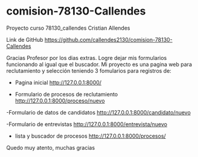 # comision-78130-Callendes
Proyecto curso 78130_callendes
Cristian Allendes
 
Link de GitHub
https://github.com/callendes2130/comision-78130-Callendes

Gracias Profesor por los dias extras. Logre dejar mis formularios funcionando al igual que el buscador.
Mi proyecto es una pagina web para reclutamiento y selección teniendo 3 fomularios para registros de:
- Pagina inicial
   http://127.0.0.1:8000/
  
- Formulario de procesos de reclutamiento
   http://127.0.0.1:8000/proceso/nuevo

 -Formulario de datos de candidatos
   http://127.0.0.1:8000/candidato/nuevo

 -Formulario de entrevistas
   http://127.0.0.1:8000/entrevista/nuevo

 - lista y buscador de procesos
   http://127.0.0.1:8000/procesos/

Quedo muy atento, muchas gracias